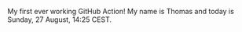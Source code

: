 My first ever working GitHub Action!
My name is Thomas and today is Sunday, 27 August, 14:25 CEST. 
